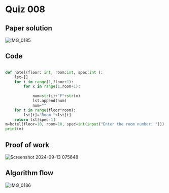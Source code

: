 # Quiz 008

## Paper solution
![IMG_0185](https://github.com/user-attachments/assets/12e08b5d-2c03-4d0b-9ad9-9912819c4342)

## Code
```.py

def hotel(floor: int, room:int, spec:int ):
    lst=[]
    for i in range(1,floor+1):
        for x in range(1,room+1):
           
            num=str(i)+"F"+str(x)
            lst.append(num)
            num=""
    for t in range(floor*room):
        lst[t]="Room "+lst[t]
    return lst[spec-1]
m=hotel(floor=10, room=10, spec=int(input("Enter the room number: ")))
print(m)
```

## Proof of work
![Screenshot 2024-09-13 075648](https://github.com/user-attachments/assets/6b884a52-613b-4e64-9e0f-cf60480f275f)


## Algorithm flow

![IMG_0186](https://github.com/user-attachments/assets/ceca8e27-fb58-4903-b3da-c9fa28aa2aef)

